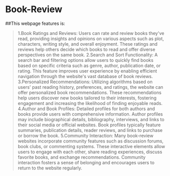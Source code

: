 <!-- # React + Vite

This template provides a minimal setup to get React working in Vite with HMR and some ESLint rules. -->

<!-- Currently, two official plugins are available:

- [@vitejs/plugin-react](https://github.com/vitejs/vite-plugin-react/blob/main/packages/plugin-react/README.md) uses [Babel](https://babeljs.io/) for Fast Refresh
- [@vitejs/plugin-react-swc](https://github.com/vitejs/vite-plugin-react-swc) uses [SWC](https://swc.rs/) for Fast Refresh -->


# Book-Review

##This webpage features is:
>1.Book Ratings and Reviews: Users can rate and review books they've read, providing insights and opinions on various aspects such as plot, characters, writing style, and overall enjoyment. These ratings and reviews help others decide which books to read and offer diverse perspectives on the same book.
>2.Search and Sort Functionality: A search bar and filtering options allow users to quickly find books based on specific criteria such as genre, author, publication date, or rating. This feature improves user experience by enabling efficient navigation through the website's vast database of book reviews.
>3.Personalized Recommendations: Utilizing algorithms based on users' past reading history, preferences, and ratings, the website can offer personalized book recommendations. These recommendations help users discover new books tailored to their interests, fostering engagement and increasing the likelihood of finding enjoyable reads.
>4.Author and Book Profiles: Detailed profiles for both authors and books provide users with comprehensive information. Author profiles may include biographical details, bibliography, interviews, and links to their social media or official websites. Book profiles typically feature summaries, publication details, reader reviews, and links to purchase or borrow the book.
>5.Community Interaction: Many book-review websites incorporate community features such as discussion forums, book clubs, or commenting systems. These interactive elements allow users to engage with each other, share reading experiences, discuss favorite books, and exchange recommendations. Community interaction fosters a sense of belonging and encourages users to return to the website regularly.
